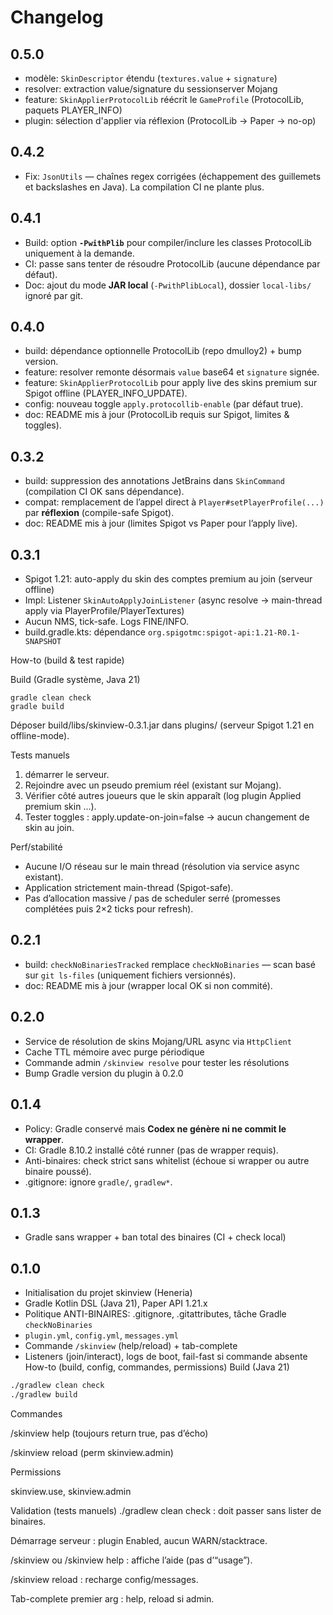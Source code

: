 # Changelog

## 0.5.0
- modèle: `SkinDescriptor` étendu (`textures.value` + `signature`)
- resolver: extraction value/signature du sessionserver Mojang
- feature: `SkinApplierProtocolLib` réécrit le `GameProfile` (ProtocolLib, paquets PLAYER_INFO)
- plugin: sélection d'applier via réflexion (ProtocolLib → Paper → no-op)

## 0.4.2
- Fix: `JsonUtils` — chaînes regex corrigées (échappement des guillemets et backslashes en Java). La compilation CI ne plante plus.

## 0.4.1
- Build: option **`-PwithPlib`** pour compiler/inclure les classes ProtocolLib uniquement à la demande.
- CI: passe sans tenter de résoudre ProtocolLib (aucune dépendance par défaut).
- Doc: ajout du mode **JAR local** (`-PwithPlibLocal`), dossier `local-libs/` ignoré par git.

## 0.4.0
- build: dépendance optionnelle ProtocolLib (repo dmulloy2) + bump version.
- feature: resolver remonte désormais `value` base64 et `signature` signée.
- feature: `SkinApplierProtocolLib` pour apply live des skins premium sur Spigot offline (PLAYER_INFO_UPDATE).
- config: nouveau toggle `apply.protocollib-enable` (par défaut true).
- doc: README mis à jour (ProtocolLib requis sur Spigot, limites & toggles).

## 0.3.2
- build: suppression des annotations JetBrains dans `SkinCommand` (compilation CI OK sans dépendance).
- compat: remplacement de l’appel direct à `Player#setPlayerProfile(...)` par **réflexion** (compile-safe Spigot).
- doc: README mis à jour (limites Spigot vs Paper pour l’apply live).

## 0.3.1
- Spigot 1.21: auto-apply du skin des comptes premium au join (serveur offline)
- Impl: Listener `SkinAutoApplyJoinListener` (async resolve → main-thread apply via PlayerProfile/PlayerTextures)
- Aucun NMS, tick-safe. Logs FINE/INFO.
- build.gradle.kts: dépendance `org.spigotmc:spigot-api:1.21-R0.1-SNAPSHOT`

How-to (build & test rapide)

Build (Gradle système, Java 21)

```
gradle clean check
gradle build
```

Déposer build/libs/skinview-0.3.1.jar dans plugins/ (serveur Spigot 1.21 en offline-mode).

Tests manuels

1. démarrer le serveur.
2. Rejoindre avec un pseudo premium réel (existant sur Mojang).
3. Vérifier côté autres joueurs que le skin apparaît (log plugin Applied premium skin ...).
4. Tester toggles : apply.update-on-join=false → aucun changement de skin au join.

Perf/stabilité

- Aucune I/O réseau sur le main thread (résolution via service async existant).
- Application strictement main-thread (Spigot-safe).
- Pas d’allocation massive / pas de scheduler serré (promesses complétées puis 2×2 ticks pour refresh).

## 0.2.1
- build: `checkNoBinariesTracked` remplace `checkNoBinaries` — scan basé sur `git ls-files` (uniquement fichiers versionnés).
- doc: README mis à jour (wrapper local OK si non commité).

## 0.2.0
- Service de résolution de skins Mojang/URL async via `HttpClient`
- Cache TTL mémoire avec purge périodique
- Commande admin `/skinview resolve` pour tester les résolutions
- Bump Gradle version du plugin à 0.2.0

## 0.1.4
- Policy: Gradle conservé mais **Codex ne génère ni ne commit le wrapper**.
- CI: Gradle 8.10.2 installé côté runner (pas de wrapper requis).
- Anti-binaires: check strict sans whitelist (échoue si wrapper ou autre binaire poussé).
- .gitignore: ignore `gradle/`, `gradlew*`.

## 0.1.3
- Gradle sans wrapper + ban total des binaires (CI + check local)

## 0.1.0
- Initialisation du projet skinview (Heneria)
- Gradle Kotlin DSL (Java 21), Paper API 1.21.x
- Politique ANTI-BINAIRES: .gitignore, .gitattributes, tâche Gradle `checkNoBinaries`
- `plugin.yml`, `config.yml`, `messages.yml`
- Commande `/skinview` (help/reload) + tab-complete
- Listeners (join/interact), logs de boot, fail-fast si commande absente
How-to (build, config, commandes, permissions)
Build (Java 21)

```bash
./gradlew clean check
./gradlew build
```

Commandes

/skinview help (toujours return true, pas d’écho)

/skinview reload (perm skinview.admin)

Permissions

skinview.use, skinview.admin

Validation (tests manuels)
./gradlew clean check : doit passer sans lister de binaires.

Démarrage serveur : plugin Enabled, aucun WARN/stacktrace.

/skinview ou /skinview help : affiche l’aide (pas d’“usage”).

/skinview reload : recharge config/messages.

Tab-complete premier arg : help, reload si admin.
